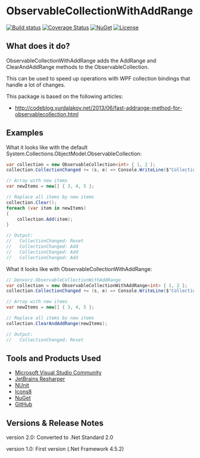 # ObservableCollectionWithAddRange

 [![Build status](https://ci.appveyor.com/api/projects/status/a1juvsm2conlqn5w?svg=true)](https://ci.appveyor.com/project/denxorz/observablecollectionwithaddrange) [![Coverage Status](https://coveralls.io/repos/github/denxorz/ObservableCollectionWithAddRange/badge.svg?branch=master)](https://coveralls.io/github/denxorz/ObservableCollectionWithAddRange?branch=master) [![NuGet](https://buildstats.info/nuget/Denxorz.ObservableCollectionWithAddRange)](https://www.nuget.org/packages/Denxorz.ObservableCollectionWithAddRange/) [![License](http://img.shields.io/:license-mit-blue.svg)](https://github.com/denxorz/ObservableCollectionWithAddRange/blob/master/LICENSE)

## What does it do?
ObservableCollectionWithAddRange adds the AddRange and ClearAndAddRange methods to the ObservableCollection.

This can be used to speed up operations with WPF collection bindings that handle a lot of changes.

This package is based on the following articles: 

* http://codeblog.vurdalakov.net/2013/06/fast-addrange-method-for-observablecollection.html

## Examples

What it looks like with the default System.Collections.ObjectModel.ObservableCollection:

```C#
var collection = new ObservableCollection<int> { 1, 2 };
collection.CollectionChanged += (s, e) => Console.WriteLine($"CollectionChanged: {e.Action}");

// Array with new items
var newItems = new[] { 3, 4, 5 };

// Replace all items by new items
collection.Clear();
foreach (var item in newItems)
{
    collection.Add(item);
}

// Output:
//   CollectionChanged: Reset
//   CollectionChanged: Add
//   CollectionChanged: Add
//   CollectionChanged: Add
```

What it looks like with ObservableCollectionWithAddRange:

```C#
// Denxorz.ObservableCollectionWithAddRange
var collection = new ObservableCollectionWithAddRange<int> { 1, 2 };
collection.CollectionChanged += (s, e) => Console.WriteLine($"CollectionChanged: {e.Action}");

// Array with new items
var newItems = new[] { 3, 4, 5 };

// Replace all items by new items
collection.ClearAndAddRange(newItems);

// Output:
//   CollectionChanged: Reset
```

## Tools and Products Used

* [Microsoft Visual Studio Community](https://www.visualstudio.com)
* [JetBrains Resharper](https://www.jetbrains.com/resharper/)
* [NUnit](https://www.nunit.org/)
* [Icons8](https://icons8.com/)
* [NuGet](https://www.nuget.org/)
* [GitHub](https://github.com/)


## Versions & Release Notes

version 2.0: Converted to .Net Standard 2.0

version 1.0: First version (.Net Framework 4.5.2)